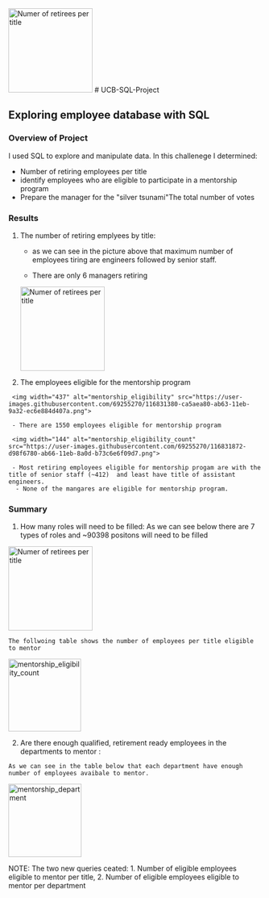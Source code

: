 <img width="167" alt="Numer of retirees per title" src="https://user-images.githubusercontent.com/69255270/116833109-41947c80-ab6c-11eb-96a0-5d0eae816697.png">
# UCB-SQL-Project

## Exploring employee database with SQL

### Overview of Project
I used SQL to explore and manipulate data. In this challenege I determined:

  -   Number of retiring employees per title
  -   identify employees who are eligible to participate in a mentorship program
  -   Prepare the manager for the "silver tsunami"The total number of votes

### Results
  1. The number of retiring emplyees by title:
      - as we can see in the picture above that maximum number of employees tiring are engineers followed by senior staff.  
      
       - There are only 6 managers retiring 
    
      <img width="167" alt="Numer of retirees per title" src="https://user-images.githubusercontent.com/69255270/116833109-41947c80-ab6c-11eb-96a0-5d0eae816697.png">

        
     
  
  2.  The employees eligible for the mentorship program
     
     <img width="437" alt="mentorship_eligibility" src="https://user-images.githubusercontent.com/69255270/116831380-ca5aea80-ab63-11eb-9a32-ec6e884d407a.png">
     
     - There are 1550 employees eligible for mentorship program
     
     <img width="144" alt="mentorship_eligibility_count" src="https://user-images.githubusercontent.com/69255270/116831872-d98f6780-ab66-11eb-8a0d-b73c6e6f09d7.png">
     
     - Most retiring employees eligible for mentorship progam are with the title of senior staff (~412)  and least have title of assistant engineers. 
      - None of the mangares are eligible for mentorship program. 

### Summary
  1. How many roles will need to be filled: 
      As we can see below there are 7 types of roles and ~90398 positons will need to be filled 
   
   <img width="167" alt="Numer of retirees per title" src="https://user-images.githubusercontent.com/69255270/116831068-1c9b0c00-ab62-11eb-8a20-aba25079a1e6.png">
  
    The follwoing table shows the number of employees per title eligible to mentor 
  <img width="144" alt="mentorship_eligibility_count" src="https://user-images.githubusercontent.com/69255270/116831872-d98f6780-ab66-11eb-8a0d-b73c6e6f09d7.png">
   
      
  2.  Are there enough qualified, retirement ready employees in the departments to mentor : 
  
    As we can see in the table below that each department have enough number of employees avaibale to mentor. 
  
  <img width="145" alt="mentorship_department" src="https://user-images.githubusercontent.com/69255270/116832536-1577fc00-ab6a-11eb-8eff-7b70e12097e9.png">
  
  
 NOTE:  The two new queries ceated: 1. Number of eligible employees eligible to mentor per title, 2. Number of eligible employees eligible to mentor per department
